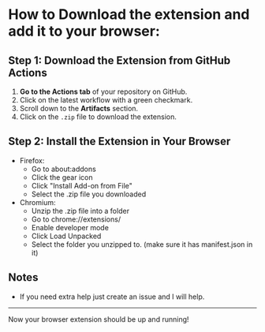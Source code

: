 # How to Download the extension and add it to your browser:

## Step 1: Download the Extension from GitHub Actions

1. **Go to the Actions tab** of your repository on GitHub.
2. Click on the latest workflow with a green checkmark.
3. Scroll down to the **Artifacts** section.
4. Click on the `.zip` file to download the extension.

## Step 2: Install the Extension in Your Browser

- Firefox:
  - Go to  about\:addons
  - Click the gear icon
  - Click "Install Add-on from File"
  - Select the .zip file you downloaded
- Chromium:
  - Unzip the .zip file into a folder
  - Go to chrome://extensions/
  - Enable developer mode
  - Click Load Unpacked
  - Select the folder you unzipped to. (make sure it has manifest.json in it)



## Notes

- If you need extra help just create an issue and I will help.

---

Now your browser extension should be up and running!
